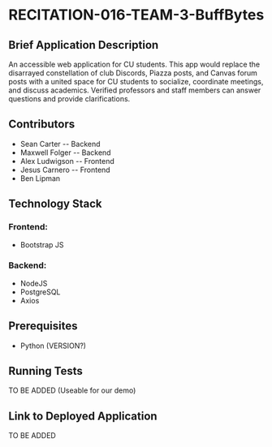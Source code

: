 # RECITATION-016-TEAM-3-BuffBytes

## Brief Application Description

An accessible web application for CU students. This app would replace the disarrayed constellation of club Discords, Piazza posts, and Canvas forum posts with a united space for CU students to socialize, coordinate meetings, and discuss academics. Verified professors and staff members can answer questions and provide clarifications.

## Contributors

* Sean Carter -- Backend
* Maxwell Folger -- Backend
* Alex Ludwigson -- Frontend
* Jesus Carnero -- Frontend
* Ben Lipman

## Technology Stack

### Frontend:

* Bootstrap JS

### Backend:

* NodeJS
* PostgreSQL
* Axios

## Prerequisites

* Python (VERSION?)

## Running Tests

TO BE ADDED (Useable for our demo)

## Link to Deployed Application

TO BE ADDED